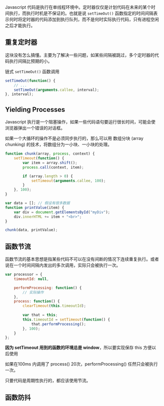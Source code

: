 Javascript 代码是执行在单线程环境中。定时器仅仅是计划代码在未来的某个时间执行，而执行时机是不保证的。也就是说 `setTimeOut()` 函数指定的时间间隔表示何时将定时器的代码添加到执行队列，而不是何时实际执行代码，只有进程空闲之后才能执行。



## 重复定时器

这块没有怎么搞懂。主要为了解决一些问题，如某些间隔被跳过，多个定时器的代码执行间隔比预期的小。

链式 `setTimeOut()` 函数调用

```js
setTimeOut(function() {
    // ...
    setTimeOut(arguments.callee, interval);
}, interval);
```



## Yielding Processes

Javascript 执行是一个阻塞操作，如果一些代码语句要运行很长时间，可能会使浏览器弹出一个错误的对话框。

如果一个大循环的操作不是必须同步执行的，那么可以用 数组分块 (array chunking) 的技术，将数组分为一小块、一小块的处理。

```js
function chunk(array, process, context) {
    setTimeout(function() {
        var item = array.shift();
        process.call(context, item);

        if (array.length > 0) {
            setTimeout(arguments.callee, 100);
        }
    }, 100);
}

var data = []; // 假设有很多数据
function printValue(item) {
    var div = document.getElementsById("myDiv");
    div.innerHTML += item + "<br>";
}

chunk(data, printValue);
```



## 函数节流

函数节流的基本思想是指某些代码不可以在没有间断的情况下连续重复执行。或者说在一个时间间隔内发出的多次调用，实际只会被执行一次。

```js
var processor = {
    timeoutId: null,

    performProcessing: function() {
        // 实际操作
    },
    process: function() {
        clearTimeout(this.timeoutId);
        
        var that = this;
        this.timeoutId = setTimeout(function() {
            that.performProcessing();
        }, 100);
    }
};
```

**因为 setTimeout 用到的函数的环境总是 window**，所以要实现保存 this 方便以后使用

如果在100ms 内调用了 process() 20次，performProcessing() 任然只会被执行一次。

只要代码是周期性执行的，都应该使用节流。



## 函数防抖



